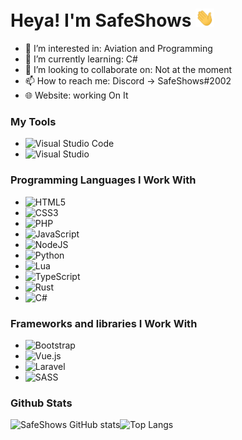 # Heya! I'm SafeShows <img src="https://raw.githubusercontent.com/jacobkre/jacobkre/master/wave.gif" width="30px">


- 👀 I’m interested in: Aviation and Programming
- 🌱 I’m currently learning: C#
- 💞️ I’m looking to collaborate on: Not at the moment
- 📫 How to reach me: Discord -> SafeShows#2002
- 🌐 Website: working On It

### My Tools

- <img alt="Visual Studio Code" src="https://img.shields.io/badge/VisualStudioCode-0078d7.svg?style=for-the-badge&logo=visual-studio-code&logoColor=white"/>
- <img alt="Visual Studio" src="https://img.shields.io/badge/VisualStudio-5C2D91.svg?style=for-the-badge&logo=visual-studio&logoColor=white"/>

### Programming Languages I Work With

- <img alt="HTML5" src="https://img.shields.io/badge/html5-%23E34F26.svg?style=for-the-badge&logo=html5&logoColor=white"/>
- <img alt="CSS3" src="https://img.shields.io/badge/css3-%231572B6.svg?style=for-the-badge&logo=css3&logoColor=white"/>
- <img alt="PHP" src="https://img.shields.io/badge/php-%23777BB4.svg?style=for-the-badge&logo=php&logoColor=white"/>
- <img alt="JavaScript" src="https://img.shields.io/badge/javascript-%23323330.svg?style=for-the-badge&logo=javascript&logoColor=%23F7DF1E"/>
- <img alt="NodeJS" src="https://img.shields.io/badge/node.js-%2343853D.svg?style=for-the-badge&logo=node-dot-js&logoColor=white"/>
- <img alt="Python" src="https://img.shields.io/badge/python-%2314354C.svg?style=for-the-badge&logo=python&logoColor=white"/>
- <img alt="Lua" src="https://img.shields.io/badge/lua-%232C2D72.svg?style=for-the-badge&logo=lua&logoColor=white"/>
- <img alt="TypeScript" src="https://img.shields.io/badge/typescript-%23007ACC.svg?style=for-the-badge&logo=typescript&logoColor=white"/>
- <img alt="Rust" src="https://img.shields.io/badge/rust-%23000000.svg?style=for-the-badge&logo=rust&logoColor=white"/>
- <img alt="C#" src="https://img.shields.io/badge/c%23-%23239120.svg?style=for-the-badge&logo=c-sharp&logoColor=white"/>

### Frameworks and libraries I Work With

- <img alt="Bootstrap" src="https://img.shields.io/badge/bootstrap-%23563D7C.svg?style=for-the-badge&logo=bootstrap&logoColor=white"/>
- <img alt="Vue.js" src="https://img.shields.io/badge/vuejs-%2335495e.svg?style=for-the-badge&logo=vue-dot-js&logoColor=%234FC08D"/>
- <img alt="Laravel" src="https://img.shields.io/badge/laravel-%23FF2D20.svg?style=for-the-badge&logo=laravel&logoColor=white"/>
- <img alt="SASS" src="https://img.shields.io/badge/SASS-hotpink.svg?style=for-the-badge&logo=SASS&logoColor=white"/>

### Github Stats

![SafeShows GitHub stats](https://github-readme-stats.vercel.app/api?username=SafeShows&show_icons=true&theme=vue-dark)![Top Langs](https://github-readme-stats.vercel.app/api/top-langs/?username=SafeShows&show_icons=true&theme=vue-dark)


